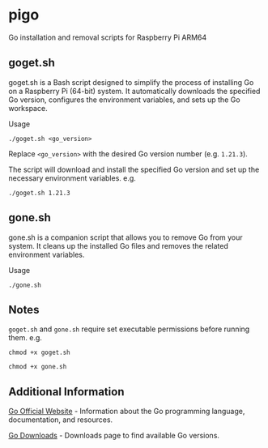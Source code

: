 # pigo

Go installation and removal scripts for Raspberry Pi ARM64

## goget.sh

goget.sh is a Bash script designed to simplify the process of installing Go on a Raspberry Pi (64-bit) system. It automatically downloads the specified Go version, configures the environment variables, and sets up the Go workspace.

Usage

```
./goget.sh <go_version>
```

Replace `<go_version>` with the desired Go version number (e.g. `1.21.3`).

The script will download and install the specified Go version and set up the necessary environment variables. e.g.

```
./goget.sh 1.21.3
```

## gone.sh

gone.sh is a companion script that allows you to remove Go from your system. It cleans up the installed Go files and removes the related environment variables.

Usage

```
./gone.sh
```

## Notes 

`goget.sh` and `gone.sh` require set executable permissions before running them. e.g. 

```chmod +x goget.sh```

```chmod +x gone.sh```

## Additional Information

[Go Official Website](https://go.dev/) - Information about the Go programming language, documentation, and resources.

[Go Downloads](https://go.dev/) - Downloads page to find available Go versions.

